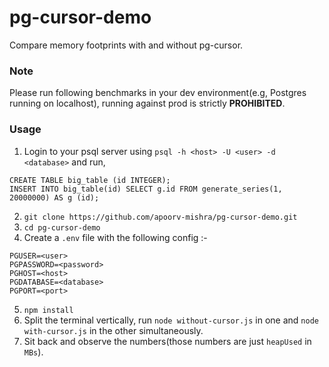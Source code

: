 # pg-cursor-demo
Compare memory footprints with and without pg-cursor.

### Note
Please run following benchmarks in your dev environment(e.g, Postgres running on localhost), running against prod is strictly **PROHIBITED**.
### Usage
1. Login to your psql server using `psql -h <host> -U <user> -d <database>` and run,
```
CREATE TABLE big_table (id INTEGER);
INSERT INTO big_table(id) SELECT g.id FROM generate_series(1, 20000000) AS g (id);
```
2. `git clone https://github.com/apoorv-mishra/pg-cursor-demo.git`
3. `cd pg-cursor-demo`
4. Create a `.env` file with the following config :-
```
PGUSER=<user>
PGPASSWORD=<password>
PGHOST=<host>
PGDATABASE=<database>
PGPORT=<port>
```
5. `npm install`
6. Split the terminal vertically, run `node without-cursor.js` in one and `node with-cursor.js` in the other simultaneously.
7. Sit back and observe the numbers(those numbers are just `heapUsed` in `MBs`).
